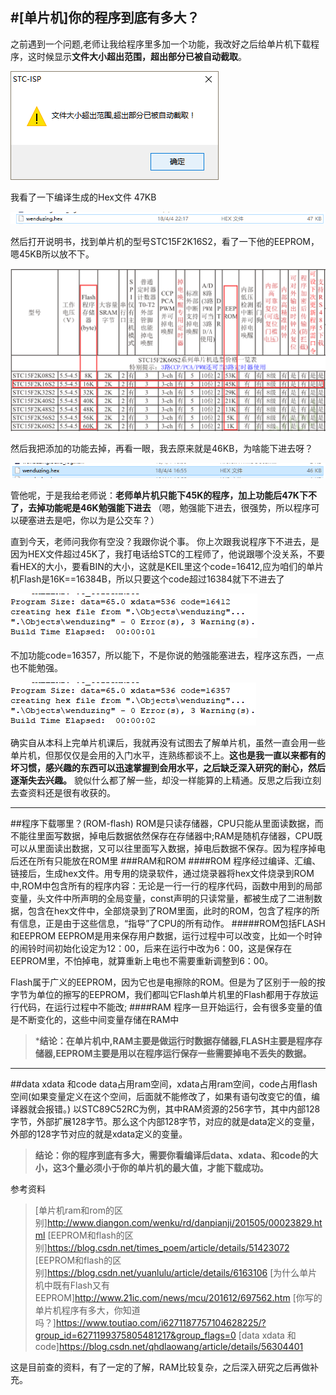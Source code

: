 
#[单片机]你的程序到底有多大？
---
之前遇到一个问题,老师让我给程序里多加一个功能，我改好之后给单片机下载程序，这时候显示**文件大小超出范围，超出部分已被自动截取**。

![](https://raw.githubusercontent.com/ZingHD/Markdown_picture/master/MCU/QQ%E5%9B%BE%E7%89%8720180404191924.png)

我看了一下编译生成的Hex文件 47KB

![](https://raw.githubusercontent.com/ZingHD/Markdown_picture/master/MCU/47.png)

然后打开说明书，找到单片机的型号STC15F2K16S2，看了一下他的EEPROM，嗯45KB所以放不下。

![](https://raw.githubusercontent.com/ZingHD/Markdown_picture/master/MCU/MCU.png)

然后我把添加的功能去掉，再看一眼，我去原来就是46KB，为啥能下进去呀？

![](https://raw.githubusercontent.com/ZingHD/Markdown_picture/master/MCU/hex.png)

管他呢，于是我给老师说：**老师单片机只能下45K的程序，加上功能后47K下不了，去掉功能呢是46K勉强能下进去** （嗯，勉强能下进去，很强势，所以程序可以硬塞进去是吧，你以为是公交车？）

直到今天，老师问我你有空没？我跟你说个事。
你上次跟我说程序下不进去，是因为HEX文件超过45K了，我打电话给STC的工程师了，他说跟哪个没关系，不要看HEX的大小，要看BIN的大小，这就是KEIL里这个code=16412,应为咱们的单片机Flash是16K==16384B，所以只要这个code超过16384就下不进去了

![](https://raw.githubusercontent.com/ZingHD/Markdown_picture/master/MCU/bianyi2.png)

不加功能code=16357，所以能下，不是你说的勉强能塞进去，程序这东西，一点也不能勉强。

![](https://raw.githubusercontent.com/ZingHD/Markdown_picture/master/MCU/bianyi.png)

确实自从本科上完单片机课后，我就再没有试图去了解单片机，虽然一直会用一些单片机，但那仅仅是会用的入门水平，连熟练都谈不上。**这也是我一直以来都有的坏习惯，感兴趣的东西可以迅速掌握到会用水平，之后缺乏深入研究的耐心，然后逐渐失去兴趣。** 貌似什么都了解一些，却没一样能算的上精通。反思之后我i立刻去查资料还是很有收获的。

----

##程序下载哪里？(ROM-flash)
ROM是只读存储器，CPU只能从里面读数据，而不能往里面写数据，掉电后数据依然保存在存储器中;RAM是随机存储器，CPU既可以从里面读出数据，又可以往里面写入数据，掉电后数据不保存。因为程序掉电后还在所有只能放在ROM里
###RAM和ROM
####ROM
程序经过编译、汇编、链接后，生成hex文件。用专用的烧录软件，通过烧录器将hex文件烧录到ROM中,ROM中包含所有的程序内容：无论是一行一行的程序代码，函数中用到的局部变量，头文件中所声明的全局变量，const声明的只读常量，都被生成了二进制数据，包含在hex文件中，全部烧录到了ROM里面，此时的ROM，包含了程序的所有信息，正是由于这些信息，“指导”了CPU的所有动作。
#####ROM包括FLASH和EEPROM
EEPROM是用来保存用户数据，运行过程中可以改变，比如一个时钟的闹铃时间初始化设定为12：00，后来在运行中改为6：00，这是保存在EEPROM里，不怕掉电，就算重新上电也不需要重新调整到6：00。

Flash属于广义的EEPROM，因为它也是电擦除的ROM。但是为了区别于一般的按字节为单位的擦写的EEPROM，我们都叫它Flash单片机里的Flash都用于存放运行代码，在运行过程中不能改;
####RAM
程序一旦开始运行，会有很多变量的值是不断变化的，这些中间变量存储在RAM中
>***结论：在单片机中,RAM主要是做运行时数据存储器,FLASH主要是程序存储器,EEPROM主要是用以在程序运行保存一些需要掉电不丢失的数据。**

---

##data xdata 和code
data占用ram空间，xdata占用ram空间，code占用flash空间(如果变量定义在这个空间，后面就不能修改了，如果有语句改变它的值，编译器就会报错。)
以STC89C52RC为例，其中RAM资源的256字节，其中内部128字节，外部扩展128字节。那么这个内部128字节，对应的就是data定义的变量，外部的128字节对应的就是xdata定义的变量。
>**结论：你的程序到底有多大，需要你看编译后data、xdata、和code的大小，这3个量必须小于你的单片机的最大值，才能下载成功。**

参考资料
>[单片机ram和rom的区别]http://www.diangon.com/wenku/rd/danpianji/201505/00023829.html
[EEPROM和flash的区别]https://blog.csdn.net/times_poem/article/details/51423072
[EEPROM和flash的区别]https://blog.csdn.net/yuanlulu/article/details/6163106
[为什么单片机中既有Flash又有EEPROM]http://www.21ic.com/news/mcu/201612/697562.htm
[你写的单片机程序有多大，你知道吗？]https://www.toutiao.com/i6271187757104628225/?group_id=6271199375805481217&group_flags=0
[data xdata 和code]https://blog.csdn.net/qhdlaowang/article/details/56304401

这是目前查的资料，有了一定的了解，RAM比较复杂，之后深入研究之后再做补充。
